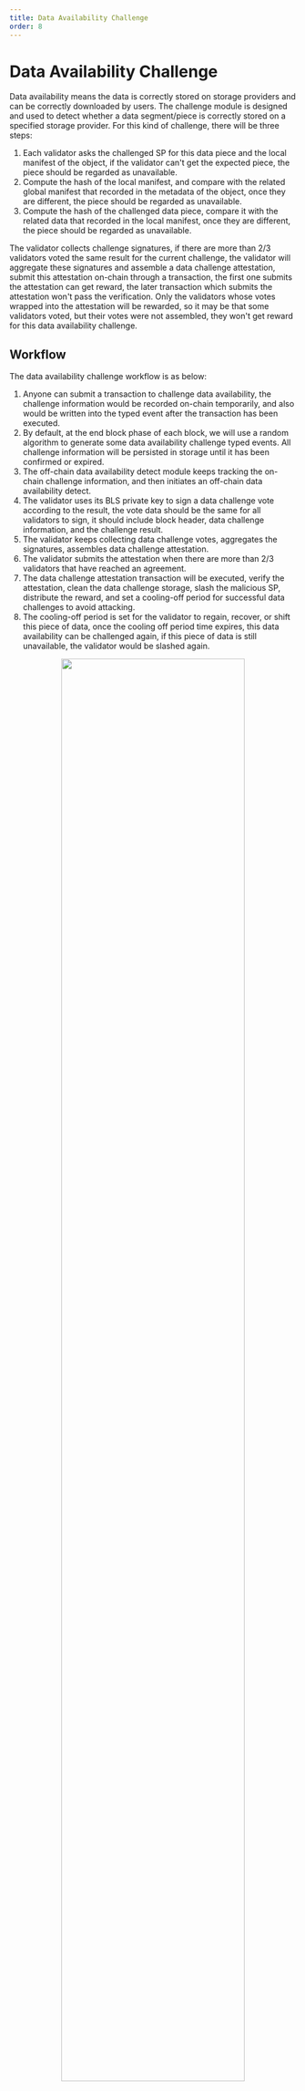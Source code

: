 ```yaml
---
title: Data Availability Challenge
order: 8
---
```


# Data Availability Challenge

Data availability means the data is correctly stored on storage providers and can be correctly downloaded by users.
The challenge module is designed and used to detect whether a data segment/piece is correctly stored on a
specified storage provider. For this kind of challenge, there will be three steps:

1. Each validator asks the challenged SP for this data piece and the local manifest of the object, if the validator
   can't get the expected piece, the piece should be regarded as unavailable.
2. Compute the hash of the local manifest, and compare with the related global manifest that recorded in the metadata of
   the object, once they are different, the piece should be regarded as unavailable.
3. Compute the hash of the challenged data piece, compare it with the related data that recorded in the local manifest,
   once they are different, the piece should be regarded as unavailable.

The validator collects challenge signatures, if there are more than 2/3 validators voted the same result for the current
challenge, the validator will aggregate these signatures and assemble a data challenge attestation, submit this
attestation on-chain through a transaction, the first one submits the attestation can get reward, the later transaction
which submits the attestation won't pass the verification. Only the validators whose votes wrapped into the attestation
will be rewarded, so it may be that some validators voted, but their votes were not assembled, they won't get reward
for this data availability challenge.

## Workflow

The data availability challenge workflow is as below:

1. Anyone can submit a transaction to challenge data availability, the challenge information would be recorded on-chain
   temporarily, and also would be written into the typed event after the transaction has been executed.
2. By default, at the end block phase of each block, we will use a random algorithm to generate some data availability
   challenge typed events. All challenge information will be persisted in storage until it has been confirmed or
   expired.
3. The off-chain data availability detect module keeps tracking the on-chain challenge information, and then initiates
   an
   off-chain data availability detect.
4. The validator uses its BLS private key to sign a data challenge vote according to the result, the vote data should be
   the same for all validators to sign, it should include block header, data challenge information, and the challenge
   result.
5. The validator keeps collecting data challenge votes, aggregates the signatures, assembles data challenge attestation.
6. The validator submits the attestation when there are more than 2/3 validators that have reached an agreement.
7. The data challenge attestation transaction will be executed, verify the attestation, clean the data challenge
   storage,
   slash the malicious SP, distribute the reward, and set a cooling-off period for successful data challenges to avoid
   attacking.
8. The cooling-off period is set for the validator to regain, recover, or shift this piece of data, once the cooling off
   period time expires, this data availability can be challenged again, if this piece of data is still unavailable, the
   validator would be slashed again.
<div align="center"><img src="https://raw.githubusercontent.com/bnb-chain/greenfield-whitepaper/main/assets/19.2%20Data%20Availability%20Challenge.jpg"  height="80%" width="80%"></div>
<div align="center"><i>Data Availability Challenge Workflow</i></div>

## Create Challenge

There are two ways to trigger challenges.

### Submitted Challenges

Anyone can send `MsgSubmit` messages to trigger data availability challenges, if he/she finds that the data is not
available or incorrect stored. When submitting the challenge, user can choose the segment/piece of an object to
challenge or let the blockchain randomly selects a segment/piece to challenge.
The submitter will be called as challenger, and will be rewarded if the challenge
succeeds later.

### Random Challenges

In each block, challenges will be automatically created, to challenge different objects which are stored on different 
storage providers. The count of random challenges in each block is governed, and can be changed by submitting proposals.
To support randomness, a *RANDAO* mechanism is introduced in Greenfield blockchain. For more information about *RANDAO*,
please refer to the following section.

## Attest Challenge

Each validator will listen to the events of challenge creations, and vote the challenge by using its own BLS key.
When there are more than 2/3 votes are collected, an attestation message `MsgAttest` will be submitted to slash the 
challenged storage provider. And the voted validators, the attestation submitter, and the challenger (if there is) will 
be rewarded accordingly.


## Challenge Heartbeat

To indicate the off-chain challenge detect module is running correctly, validators have to vote and submit 
`MsgHeartbeat` messages periodically to the blockchain. During processing this kind of messages, the income for securing 
stored objects will be transferred from payment account to distribution account,
and income can be withdrawn by validators and their delegators later.

## Challenge Events

The following events are introduced for data availability challenge. For the detailed definition, please refer
to [this](https://github.com/bnb-chain/greenfield/blob/master/proto/greenfield/challenge/events.proto).

### Start Event

This kind of events indicates that a data availability challenge is triggered on-chain. The off-chain module should
monitor the events, asking the according storage prover for data, compute hashes and do the comparison, and submit
an attestation if needed.

### Complete Event

When an attestation is received and accepted, then this kind of events will be emitted. In the events, the slash
and rewards amounts are also recorded.

### Heartbeat Event

Heartbeat only includes the necessary information for liveness-check purpose. 

## RANDAO

To support random challenges, a RANDAO mechanism is introduced like the following.
Overall, the idea is very similar to the RANDAO in Ethereum beacon chain, you can refer to
[here](https://eth2book.info/altair/part2/building_blocks/randomness) for more information.

When proposing a new block, the proposer, i.e. a validator, needs to sign the current block number to get 
a `randao reveal`, and mixes the reveal into randao result `randao mix` by using `xor` operation. 
The other validators will verify the `randao reveal` and `randao mix` by following steps: 
1. The signature is verified using the proposer's public key. It means that the proposer has almost no choice 
about what it contributes to the RANDAO. It either contributes the correct signature over the block number, 
or it gives up the right for proposing the current block. If the validator does propose the current block, 
it still cannot predict the reveal from other validators, and even be slashed for stopping proposing blocks.
2. The `randao mix` is correctly updated by using `xor` operation.


The implementation is conducted in Tendermint layer - a new field called `randao_mix` is added into block header.
Greenfield blockchain then uses the field as a seed to randomly pick objects and storage providers to challenge 
in each block.